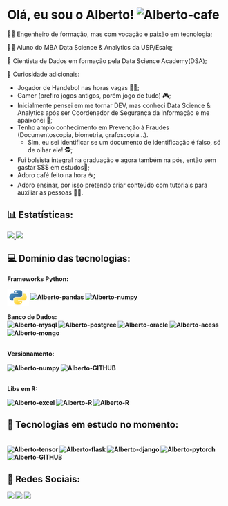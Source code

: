 # Olá, eu sou o Alberto! <img alt="Alberto-cafe" height="30" width="30" src="https://github.com/AlbertoFAraujo/AlbertoFAraujo/assets/105552990/4a6a309f-40f7-460e-aa02-b0a7e586eb64"> 

👩‍💻 Engenheiro de formação, mas com vocação e paixão em tecnologia;

👨‍🎓 Aluno do MBA Data Science & Analytics da USP/Esalq;

🧠 Cientista de Dados em formação pela Data Science Academy(DSA);

👀 Curiosidade adicionais:
- Jogador de Handebol nas horas vagas 🤾🏽;
- Gamer (prefiro jogos antigos, porém jogo de tudo) 🎮;
- Inicialmente pensei em me tornar DEV, mas conheci Data Science & Analytics após ser Coordenador de Segurança da Informação e me apaixonei 🥰;
- Tenho amplo conhecimento em Prevenção à Fraudes (Documentoscopia, biometria, grafoscopia...). 
    - Sim, eu sei identificar se um documento de identificação é falso, só de olhar ele! 🕵️;
- Fui bolsista integral na graduação e agora também na pós, então sem gastar $$$ em estudos🤗;
- Adoro café feito na hora ☕;
- Adoro ensinar, por isso pretendo criar conteúdo com tutoriais para auxiliar as pessoas 👨‍🏫.

## 📊 Estatísticas:

<div align="left">
  <a href="https://github.com/AlbertoFAraujo">
    <img height="150em" src="https://github-readme-stats.vercel.app/api?username=AlbertoFAraujo&locale=pt-br&hide=contribs&count_private=true&show_icons=true&theme=github_dark"/>
    <img height="150em" src="https://github-readme-stats.vercel.app/api/top-langs/?username=AlbertoFAraujo&theme=github_dark&hide_border=false&&layout=compact"/>
  </a>
</div>

## 💻 Domínio das tecnologias:
<b>Frameworks Python:<b>
<div style="display: inline_block">
  <img align="center" alt="Alberto-python" height="40" width="50" src="https://raw.githubusercontent.com/devicons/devicon/master/icons/python/python-original.svg">
  <img align="center" alt="Alberto-pandas" height="40" width="50" src="https://cdn.jsdelivr.net/gh/devicons/devicon/icons/pandas/pandas-original.svg">
  <img align="center" alt="Alberto-numpy" height="40" width="50" src="https://cdn.jsdelivr.net/gh/devicons/devicon/icons/numpy/numpy-original.svg"> 
</div>

<br>
<b>Banco de Dados:<b>
<div style="display: inline_block">
  <img align="center" alt="Alberto-mysql" height="80" width="70" src="https://www.logo.wine/a/logo/MySQL/MySQL-Logo.wine.svg"> 
  <img align="center" alt="Alberto-postgree" height="70" width="60" src="https://www.logo.wine/a/logo/PostgreSQL/PostgreSQL-Logo.wine.svg">
  <img align="center" alt="Alberto-oracle" height="90" width="80" src="https://www.logo.wine/a/logo/Oracle_Database/Oracle_Database-Logo.wine.svg">
  <img align="center" alt="Alberto-acess" height="50" width="50" src="https://www.logo.wine/a/logo/Microsoft_Access/Microsoft_Access-Logo.wine.svg"> 
  <img align="center" alt="Alberto-mongo" height="90" width="100" src="https://www.logo.wine/a/logo/MongoDB/MongoDB-Logo.wine.svg">  
    
    
    
</div>
    
<br>
    
<b>Versionamento:<b>
<div style="display: inline_block">
    <img align="center" alt="Alberto-numpy" height="40" width="50" src="https://cdn.jsdelivr.net/gh/devicons/devicon/icons/git/git-plain.svg">
    <img align="center" alt="Alberto-GITHUB" height="50" width="60" src="https://www.logo.wine/a/logo/GitHub/GitHub-Icon-White-Dark-Background-Logo.wine.svg"> 
</div>
    
<br>
    
<b>Libs em R:<b>
<div style="display: inline_block">    
  <img align="center" alt="Alberto-excel" height="50" width="60" src="https://www.logo.wine/a/logo/Microsoft_Excel/Microsoft_Excel-Logo.wine.svg">
  <img align="center" alt="Alberto-R" height="50" width="60" src="https://www.logo.wine/a/logo/R_(programming_language)/R_(programming_language)-Logo.wine.svg">
  <img align="center" alt="Alberto-R" height="50" width="60" src="https://www.vectorlogo.zone/logos/microsoft_vb/microsoft_vb-icon.svg">
  
  
</div>
    
## 📘 Tecnologias em estudo no momento:
<div style="display: inline_block"><br> 
  <img align="center" alt="Alberto-tensor" height="30" width="40" src="https://cdn.jsdelivr.net/gh/devicons/devicon/icons/tensorflow/tensorflow-original.svg">
  <img align="center" alt="Alberto-flask" height="30" width="40" src="https://cdn.jsdelivr.net/gh/devicons/devicon/icons/flask/flask-original.svg">
  <img align="center" alt="Alberto-django" height="30" width="40" src="https://cdn.jsdelivr.net/gh/devicons/devicon/icons/django/django-plain.svg">
  <img align="center" alt="Alberto-pytorch" height="30" width="40" src="https://cdn.jsdelivr.net/gh/devicons/devicon/icons/pytorch/pytorch-original.svg"> 
  <img align="center" alt="Alberto-GITHUB" height="30" width="40" src="https://cdn.jsdelivr.net/gh/devicons/devicon/icons/github/github-original.svg">   
       
</div> 

## 🔗 Redes Sociais:

<div> 
  <a href = "https://rotinacientistadedados.blogspot.com/"><img src="https://img.shields.io/badge/Blogger-FF5722?style=for-the-badge&logo=blogger&logoColor=white" target="_blank"></a>
  <a href="https://www.linkedin.com/in/alberto-ferreira-araujo-352744b1/" target="_blank"><img src="https://img.shields.io/badge/-LinkedIn-%230077B5?style=for-the-badge&logo=linkedin&logoColor=white" target="_blank"></a> 
  <a href = "mailto:albertoferreiraaraujo@gmail.com"><img src="https://img.shields.io/badge/-Gmail-%23333?style=for-the-badge&logo=gmail&logoColor=white" target="_blank"></a>
</div>


 

    
    
